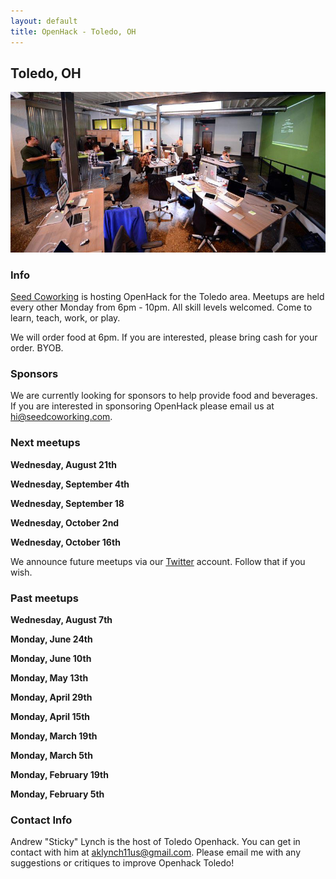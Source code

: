 ```yaml
---
layout: default
title: OpenHack - Toledo, OH
---
```


## Toledo, OH

![Seed Lunch n' Learn](lunch-n-learn.jpg)

### Info

[Seed Coworking](http://seedcowork.com) is hosting OpenHack for the Toledo area. Meetups are held every other Monday from 6pm - 10pm. All skill levels welcomed. Come to learn, teach, work, or play.

We will order food at 6pm. If you are interested, please bring cash for your order. BYOB.

### Sponsors

We are currently looking for sponsors to help provide food and beverages. If you are interested in sponsoring OpenHack please email us at [hi@seedcoworking.com](mailto:hi@seedcoworking.com).

### Next meetups

**Wednesday, August 21th**

**Wednesday, September 4th**

**Wednesday, September 18**

**Wednesday, October 2nd**

**Wednesday, October 16th**

We announce future meetups via our [Twitter](http://twitter.com/openhacktoledo) account. Follow that if you wish.

### Past meetups

**Wednesday, August 7th**

**Monday, June 24th**

**Monday, June 10th**

**Monday, May 13th**

**Monday, April 29th**

**Monday, April 15th**

**Monday, March 19th**

**Monday, March 5th**

**Monday, February 19th**

**Monday, February 5th**

### Contact Info

Andrew "Sticky" Lynch is the host of Toledo Openhack.  You can get in contact with him at [aklynch11us@gmail.com](mailto:aklynch11us@gmail.com).  Please email me with any suggestions or critiques to improve Openhack Toledo!
